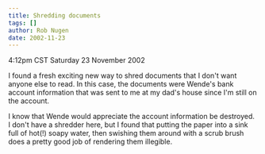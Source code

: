```yaml
---
title: Shredding documents
tags: []
author: Rob Nugen
date: 2002-11-23
---
```


<p class=date>4:12pm CST Saturday 23 November 2002</p>

<p>I found a fresh exciting new way to shred documents that I don't
want anyone else to read.  In this case, the documents were Wende's
bank account information that was sent to me at my dad's house since
I'm still on the account.</p>

<p>I know that Wende would appreciate the account information be
destroyed.  I don't have a shredder here, but I found that putting the
paper into a sink full of hot(!) soapy water, then swishing them
around with a scrub brush does a pretty good job of rendering them
illegible.</p>

